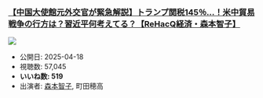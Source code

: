 ### [【中国大使館元外交官が緊急解説】トランプ関税145％...！米中貿易戦争の行方は？習近平何考えてる？【ReHacQ経済・森本智子】](https://www.youtube.com/watch?v=sorUSlXYB2Y)
[![](https://img.youtube.com/vi/sorUSlXYB2Y/sddefault.jpg)](https://www.youtube.com/watch?v=sorUSlXYB2Y)
-   公開日: 2025-04-18
-   視聴数: 57,045
-   **いいね数: 519**
-   出演者: [森本智子](/rehacq_fan/people/森本智子 "wikilink"), 町田穂高

